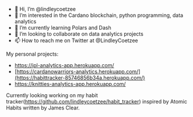 - 👋 Hi, I’m @lindleycoetzee
- 👀 I’m interested in the Cardano blockchain, python programming, data analytics
- 🌱 I’m currently learning Polars and Dash
- 💞️ I’m looking to collaborate on data analytics projects
- 📫 How to reach me on Twitter at @LindleyCoetzee

My personal projects:
* https://ipl-analytics-app.herokuapp.com/
* [https://cardanowarriors-analytics.herokuapp.com/](https://habittracker-85746856b34a.herokuapp.com/)
* https://knitties-analytics-app.herokuapp.com/

Currently looking working on my habit tracker(https://github.com/lindleycoetzee/habit_tracker) inspired by Atomic Habits written by James Clear.
